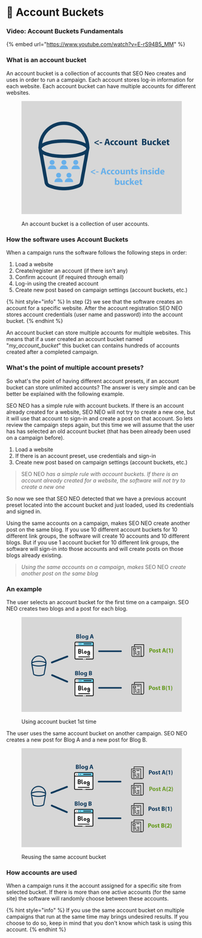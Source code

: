 # 🔑 Account Buckets

### Video: Account Buckets Fundamentals

{% embed url="https://www.youtube.com/watch?v=E-rS94B5_MM" %}

### What is an account bucket

An account bucket is a collection of accounts that SEO Neo creates and uses in order to run a campaign. Each account stores log-in information for each website. Each account bucket can have multiple accounts for different websites.

<figure><img src="../../.gitbook/assets/affiliate marketing copy.jpg" alt=""><figcaption><p>An account bucket is a collection of user accounts.</p></figcaption></figure>

### How the software uses Account Buckets

When a campaign runs the software follows the following steps in order:

1. Load a website
2. Create/register an account (if there isn't any)
3. Confirm account (if required through email)
4. Log-in using the created account
5. Create new post based on campaign settings (account buckets, etc.)

{% hint style="info" %}
In step (2) we see that the software creates an account for a specific website. After the account registration SEO NEO stores account credentials (user name and password) into the account bucket.
{% endhint %}

An account bucket can store multiple accounts for multiple websites. This means that if a user created an account bucket named "_my\_account\_bucket_" this bucket can contains hundreds of accounts created after a completed campaign.

### What's the point of multiple account presets?

So what's the point of having different account presets, if an account bucket can store unlimited accounts? The answer is very simple and can be better be explained with the following example.

SEO NEO has a simple rule with account buckets. If there is an account already created for a website, SEO NEO will not try to create a new one, but it will use that account to sign-in and create a post on that account. So lets review the campaign steps again, but this time we will assume that the user has has selected an old account bucket (that has been already been used on a campaign before).

1. Load a website
2. If there is an account preset, use credentials and sign-in
3. Create new post based on campaign settings (account buckets, etc.)

> SEO NEO _has a simple rule with account buckets. If there is an account already created for a website, the software will not try to create a new one_

So now we see that SEO NEO detected that we have a previous account preset located into the account bucket and just loaded, used its credentials and signed in.

Using the same accounts on a campaign, makes SEO NEO create another post on the same blog. If you use 10 different account buckets for 10 different link groups, the software will create 10 accounts and 10 different blogs. But if you use 1 account bucket for 10 different link groups, the software will sign-in into those accounts and will create posts on those blogs already existing.

> _Using the same accounts on a campaign, makes_ SEO NEO _create another post on the same blog_

### An example

The user selects an account bucket for the first time on a campaign. SEO NEO creates two blogs and a post for each blog.

<figure><img src="../../.gitbook/assets/account buckets ex1.jpg" alt=""><figcaption><p>Using account bucket 1st time</p></figcaption></figure>

The user uses the same account bucket on another campaign. SEO NEO creates a new post for Blog A and a new post for Blog B.&#x20;

<figure><img src="../../.gitbook/assets/account buckets ex2.jpg" alt=""><figcaption><p>Reusing the same account bucket</p></figcaption></figure>

### How accounts are used

When a campaign runs it the account assigned for a specific site from selected bucket. If there is more than one active accounts (for the same site) the software will randomly choose between these accounts.

{% hint style="info" %}
If you use the same account bucket on multiple campaigns that run at the same time may brings undesired results. If you choose to do so, keep in mind that you don't know which task is using this account.
{% endhint %}
